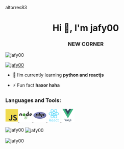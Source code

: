 altorres83<h1 align="center">Hi 👋, I'm jafy00</h1>
<h3 align="center">NEW CORNER</h3>

<p align="left"> <img src="https://komarev.com/ghpvc/?username=jafy00&label=Profile%20views&color=0e75b6&style=flat" alt="jafy00" /> </p>

<p align="left"> <a href="https://github.com/ryo-ma/github-profile-trophy"><img src="https://github-profile-trophy.vercel.app/?username=jafy00" alt="jafy00" /></a> </p>

- 🌱 I’m currently learning **python and reactjs**

- ⚡ Fun fact **haxor haha**

<p align="left">
</p>

<h3 align="left">Languages and Tools:</h3>
<p align="left"> <a href="https://developer.mozilla.org/en-US/docs/Web/JavaScript" target="_blank" rel="noreferrer"> <img src="https://raw.githubusercontent.com/devicons/devicon/master/icons/javascript/javascript-original.svg" alt="javascript" width="40" height="40"/> </a> <a href="https://nodejs.org" target="_blank" rel="noreferrer"> <img src="https://raw.githubusercontent.com/devicons/devicon/master/icons/nodejs/nodejs-original-wordmark.svg" alt="nodejs" width="40" height="40"/> </a> <a href="https://www.php.net" target="_blank" rel="noreferrer"> <img src="https://raw.githubusercontent.com/devicons/devicon/master/icons/php/php-original.svg" alt="php" width="40" height="40"/> </a> <a href="https://reactjs.org/" target="_blank" rel="noreferrer"> <img src="https://raw.githubusercontent.com/devicons/devicon/master/icons/react/react-original-wordmark.svg" alt="react" width="40" height="40"/> </a> <a href="https://vuejs.org/" target="_blank" rel="noreferrer"> <img src="https://raw.githubusercontent.com/devicons/devicon/master/icons/vuejs/vuejs-original-wordmark.svg" alt="vuejs" width="40" height="40"/> </a> </p>

<p><img align="left" src="https://github-readme-stats.vercel.app/api/top-langs?username=jafy00&show_icons=true&locale=en&layout=compact" alt="jafy00" /></p>

<p>&nbsp;<img align="center" src="https://github-readme-stats.vercel.app/api?username=jafy00&show_icons=true&locale=en" alt="jafy00" /></p>

<p><img align="center" src="https://github-readme-streak-stats.herokuapp.com/?user=jafy00&" alt="jafy00" /></p>
